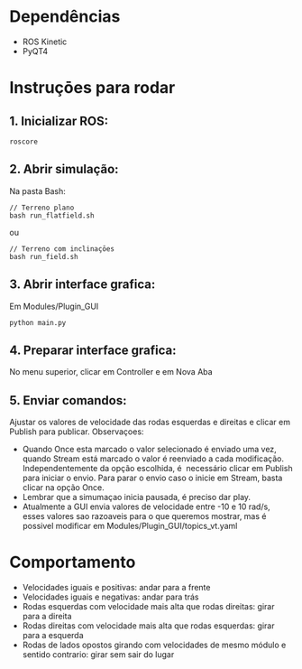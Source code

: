 # Dependências
* ROS Kinetic
* PyQT4

# Instruçōes para rodar
## 1. Inicializar ROS:
```
roscore
```

## 2. Abrir simulação:
Na pasta Bash:
```
// Terreno plano
bash run_flatfield.sh
```
ou
```
// Terreno com inclinaçōes
bash run_field.sh
```

## 3. Abrir interface grafica:
Em Modules/Plugin_GUI
```
python main.py
```

## 4. Preparar interface grafica:
No menu superior, clicar em Controller e em Nova Aba

## 5. Enviar comandos:
Ajustar os valores de velocidade das rodas esquerdas e direitas e clicar em Publish para publicar.
Observaçoes:
* Quando Once esta marcado o valor selecionado é enviado uma vez, quando Stream está marcado o valor é reenviado a cada modificação. Independentemente da opção escolhida, é  necessário clicar em Publish para iniciar o envio. Para parar o envio caso o inicie em Stream, basta clicar na opção Once.
* Lembrar que a simumaçao inicia pausada, é preciso dar play.
* Atualmente a GUI envia valores de velocidade entre -10 e 10 rad/s, esses valores sao razoaveis para o que queremos mostrar, mas é possivel modificar em Modules/Plugin_GUI/topics_vt.yaml

# Comportamento
* Velocidades iguais e positivas: andar para a frente
* Velocidades iguais e negativas: andar para trás
* Rodas esquerdas com velocidade mais alta que rodas direitas: girar para a direita
* Rodas direitas com velocidade mais alta que rodas esquerdas: girar para a esquerda
* Rodas de lados opostos girando com velocidades de mesmo módulo e sentido contrario: girar sem sair do lugar
